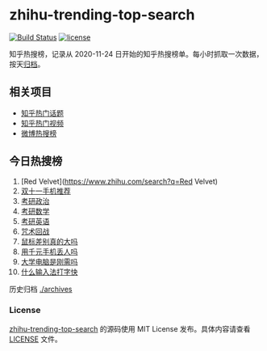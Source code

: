 # zhihu-trending-top-search

[![Build Status](https://github.com/justjavac/zhihu-trending-top-search/workflows/ci/badge.svg?branch=main)](https://github.com/justjavac/zhihu-trending-top-search/actions)
[![license](https://img.shields.io/github/license/justjavac/zhihu-trending-top-search)](https://github.com/justjavac/zhihu-trending-top-search/blob/main/LICENSE)

知乎热搜榜，记录从 2020-11-24
日开始的知乎热搜榜单。每小时抓取一次数据，按天[归档](./archives)。

## 相关项目

- [知乎热门话题](https://github.com/justjavac/zhihu-trending-hot-questions)
- [知乎热门视频](https://github.com/justjavac/zhihu-trending-hot-video)
- [微博热搜榜](https://github.com/justjavac/weibo-trending-hot-search)

## 今日热搜榜

<!-- BEGIN -->
<!-- 最后更新时间 Fri Oct 20 2023 07:08:28 GMT+0800 (China Standard Time) -->

1. [Red Velvet](https://www.zhihu.com/search?q=Red Velvet)
1. [双十一手机推荐](https://www.zhihu.com/search?q=双十一手机推荐)
1. [考研政治](https://www.zhihu.com/search?q=考研政治)
1. [考研数学](https://www.zhihu.com/search?q=考研数学)
1. [考研英语](https://www.zhihu.com/search?q=考研英语)
1. [咒术回战](https://www.zhihu.com/search?q=咒术回战)
1. [鼠标差别真的大吗](https://www.zhihu.com/search?q=鼠标差别真的大吗)
1. [用千元手机丢人吗](https://www.zhihu.com/search?q=用千元手机丢人吗)
1. [大学电脑是刚需吗](https://www.zhihu.com/search?q=大学电脑是刚需吗)
1. [什么输入法打字快](https://www.zhihu.com/search?q=什么输入法打字快)

<!-- END -->

历史归档 [./archives](./archives)

### License

[zhihu-trending-top-search](https://github.com/justjavac/zhihu-trending-top-search)
的源码使用 MIT License 发布。具体内容请查看 [LICENSE](./LICENSE) 文件。
